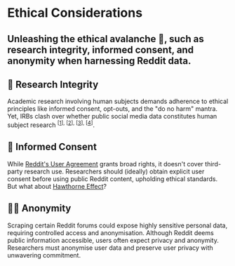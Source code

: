 # Ethical Considerations 

## Unleashing the ethical avalanche 🔭, such as research integrity, informed consent, and anonymity when harnessing Reddit data. 

## 🧠 Research Integrity 

Academic research involving human subjects demands adherence to ethical principles like informed consent, opt-outs, and the "do no harm" mantra. Yet, IRBs clash over whether public social media data constitutes human subject research <sup>[[1](https://journals.sagepub.com/doi/10.1177/20563051211019004)], </sup><sup>[[2](https://journals.sagepub.com/doi/abs/10.1177/1556264617725200)], </sup><sup>[[3](https://journals.sagepub.com/doi/full/10.1177/2053951716650211)], </sup><sup>[[4](https://dl.acm.org/doi/abs/10.1145/2818048.2820078)]</sup>. 

## 📝 Informed Consent

While [Reddit's User Agreement](https://www.redditinc.com/policies/user-agreement) grants broad rights, it doesn't cover third-party research use. Researchers should (ideally) obtain explicit user consent before using public Reddit content, upholding ethical standards. But what about [Hawthorne Effect](https://en.wikipedia.org/wiki/Hawthorne_effect)? 

## 🕵️‍♀️ Anonymity

Scraping certain Reddit forums could expose highly sensitive personal data, requiring controlled access and anonymisation. Although Reddit deems public information accessible, users often expect privacy and anonymity. Researchers must anonymise user data and preserve user privacy with unwavering commitment.